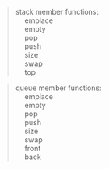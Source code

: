 >stack	member functions:  
&emsp; emplace  
&emsp; empty  
&emsp; pop  
&emsp; push  
&emsp; size  
&emsp; swap  
&emsp; top


>queue	member functions:  
&emsp; emplace  
&emsp; empty  
&emsp; pop  
&emsp; push  
&emsp; size  
&emsp; swap  
&emsp; front  
&emsp; back

